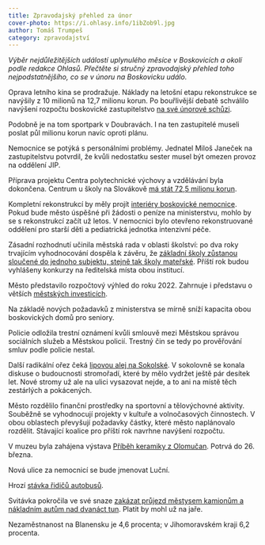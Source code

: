 ```yaml
---
title: Zpravodajský přehled za únor
cover-photo: https://i.ohlasy.info/1ibZob9l.jpg
author: Tomáš Trumpeš
category: zpravodajství
---
```


*Výběr nejdůležitějších událostí uplynulého měsíce v Boskovicích a okolí podle redakce Ohlasů. Přečtěte si stručný zpravodajský přehled toho nejpodstatnějšího, co se v únoru na Boskovicku událo.*

Oprava letního kina se prodražuje. Náklady na letošní etapu rekonstrukce se navýšily z 10 milionů na 12,7 milionu korun. Po bouřlivější debatě schválilo navýšení rozpočtu boskovické zastupitelstvo [na své únorové schůzi](http://www.ohlasy.info/clanky/2017/03/zastupitelstvo.html).

Podobně je na tom sportpark v Doubravách. I na ten zastupitelé museli poslat půl milionu korun navíc oproti plánu.

Nemocnice se potýká s personálními problémy. Jednatel Miloš Janeček na zastupitelstvu potvrdil, že kvůli nedostatku sester musel být omezen provoz na oddělení JIP.

Příprava projektu Centra polytechnické výchovy a vzdělávání byla dokončena. Centrum u školy na Slovákově [má stát 72,5 milionu korun](http://www.ohlasy.info/clanky/2017/02/centrum-technicke-vychovy.html). 

Kompletní rekonstrukcí by měly projít [interiéry boskovické nemocnice](http://www.ohlasy.info/clanky/2017/02/revitalizace-nemocnice.html). Pokud bude město úspěšné při žádosti o peníze na ministerstvu, mohlo by se s rekonstrukcí začít už letos.
V nemocnici bylo otevřeno rekonstruované oddělení pro starší děti a pediatrická jednotka intenzivní péče. 

Zásadní rozhodnutí učinila městská rada v oblasti školství: po dva roky trvajícím vyhodnocování dospěla k závěru, že [základní školy zůstanou sloučené do jednoho subjektu, stejně tak školy mateřské](http://www.ohlasy.info/clanky/2017/02/sloucene-skoly.html). Příští rok budou vyhlášeny konkurzy na ředitelská místa obou institucí.

Město představilo rozpočtový výhled do roku 2022. Zahrnuje i představu o větších [městských investicích](http://www.ohlasy.info/clanky/2017/02/prehled-investic.html).

Na základě nových požadavků z ministerstva se mírně sníží kapacita obou boskovických domů pro seniory.

Policie odložila trestní oznámení kvůli smlouvě mezi Městskou správou sociálních služeb a Městskou policií. Trestný čin se tedy po prověřování smluv podle policie nestal.

Další radikální ořez čeká [lipovou alej na Sokolské](http://www.ohlasy.info/clanky/2017/02/sokolske-lipy.html). V sokolovně se konala diskuse o budoucnosti stromořadí, které by mělo vydržet ještě pár desítek let. Nové stromy už ale na ulici vysazovat nejde, a to ani na místě těch zestárlých a pokácených.

Město rozdělilo finanční prostředky na sportovní a tělovýchovné aktivity. Souběžně se vyhodnocují projekty v kultuře a volnočasových činnostech. V obou oblastech převyšují požadavky částky, které město naplánovalo rozdělit. Stávající koalice pro příští rok navrhne navýšení rozpočtu.

V muzeu byla zahájena výstava [Příběh keramiky z Olomučan](http://boskovice.cz/v-muzeu-si-muzete-prohlednout-keramiku-z-olomucan/d-30241/p1=1019). Potrvá do 26. března.

Nová ulice za nemocnicí se bude jmenovat Luční.

Hrozí [stávka řidičů autobusů](http://blanensky.denik.cz/zpravy_region/odvraceni-stavky-ridicu-autobusu-schuzky-nikam-nevedly-tvrdi-odborari-20170222.html).

Svitávka pokročila ve své snaze [zakázat průjezd městysem kamionům a nákladním autům nad dvanáct tun](http://blanensky.denik.cz/zpravy_region/stop-prujezdu-kamionu-pres-svitavku-prvni-uspech-silnicari-i-policie-souhlasi-20170222.html). Platit by mohl už na jaře.

Nezaměstnanost na Blanensku je 4,6 procenta; v Jihomoravském kraji 6,2 procenta.
